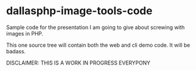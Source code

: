 dallasphp-image-tools-code
==========================

Sample code for the presentation I am going to give about screwing with images in PHP.

This one source tree will contain both the web and cli demo code. It will be badass.

DISCLAIMER: THIS IS A WORK IN PROGRESS EVERYPONY
